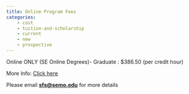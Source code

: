 ```yaml
---
title: Online Program Fees
categories:
    - cost
    - tuition-and-scholarship
    - current
    - new
    - prospective
---
```

 Online ONLY (SE Online Degrees)- Graduate : $386.50 (per credit hour)

More Info: [Click here](https://semo.edu/student-support/financial-services/cost/index.html)

Please email **sfs@semo.edu** for more details